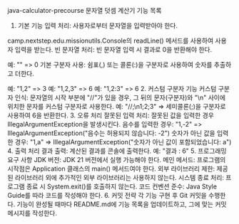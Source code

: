 java-calculator-precourse
문자열 덧셈 계산기 기능 목록
1. 기본 기능
   입력 처리: 사용자로부터 문자열을 입력받아야 한다.

camp.nextstep.edu.missionutils.Console의 readLine() 메서드를 사용하여 사용자 입력을 받는다.
빈 문자열 처리: 빈 문자열 입력 시 결과로 0을 반환해야 한다.

예: "" => 0
기본 구분자 사용: 쉼표(,) 또는 콜론(:)을 구분자로 사용하여 숫자를 추출하고 더한다.

예: "1,2" => 3
예: "1,2,3" => 6
예: "1,2:3" => 6
2. 커스텀 구분자 기능
   커스텀 구분자 인식: 문자열의 시작 부분에 "//"가 있을 경우, 그 뒤의 문자(구분자)와 "\n" 사이에 위치한 문자를 커스텀 구분자로 사용한다.
   예: "//;\n1;2;3" => 세미콜론(;)을 구분자로 사용하여 6을 반환한다.
3. 오류 처리
   잘못된 입력 처리: 잘못된 값을 입력한 경우 IllegalArgumentException을 발생시킨다.
   음수를 입력한 경우: "1,-2" => IllegalArgumentException("음수는 허용되지 않습니다: -2")
   숫자가 아닌 값을 입력한 경우: "1,a" => IllegalArgumentException("숫자가 아닌 값이 포함되었습니다: a")
4. 출력 처리
   결과 출력: 계산된 결과를 콘솔에 출력한다.
   예: "결과 : 6"
5. 프로그래밍 요구 사항
   JDK 버전: JDK 21 버전에서 실행 가능해야 한다.
   메인 메서드: 프로그램의 시작점은 Application 클래스의 main() 메서드여야 한다.
   외부 라이브러리 제한: 제공된 라이브러리 외에 추가적인 외부 라이브러리는 사용하지 않는다.
   시스템 종료 처리: 프로그램 종료 시 System.exit()를 호출하지 않는다.
   코드 컨벤션 준수: Java Style Guide를 따라 코드를 작성해야 한다.
6. 커밋 전략
   각 기능 구현 후 Git 커밋을 수행한다.
   기능이 완성될 때마다 README.md에 기능 목록을 업데이트하고, 그에 맞는 커밋 메시지를 작성한다.